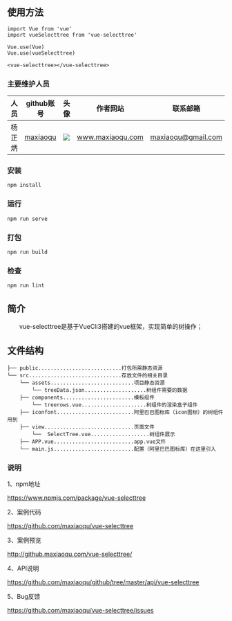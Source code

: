 ## 使用方法
```
import Vue from 'vue'
import vueSelecttree from 'vue-selecttree'

Vue.use(Vue)
Vue.use(vueSelecttree)

<vue-selecttree></vue-selecttree>
```

### 主要维护人员
|人员|github账号|头像|作者网站|联系邮箱|
|---|---|---|---|---|
|杨正炳|[maxiaoqu](https://github.com/maxiaoqu) |  ![](https://avatars1.githubusercontent.com/u/25891598?s=60&v=4)|www.maxiaoqu.com|maxiaoqu@gmail.com

### 安装
```
npm install
```

### 运行
```
npm run serve
```

### 打包
```
npm run build
```

### 检查
```
npm run lint
```

## 简介
&emsp;&emsp;vue-selecttree是基于VueCli3搭建的vue框架，实现简单的树操作；

## 文件结构
```shell
├── public...........................打包所需静态资源
└── src..............................存放文件的相关目录
    └── assets...........................项目静态资源
        └── treeData.json....................树组件需要的数据
    ├── components.......................模板组件
        └── treerows.vue.....................树组件的渲染盒子组件
    ├── iconfont.........................阿里巴巴图标库（icon图标）的树组件用到
    ├── view.............................页面文件
        └──  SelectTree.vue...................树组件展示
    ├── APP.vue..........................app.vue文件
    └── main.js..........................配置（阿里巴巴图标库）在这里引入
```

### 说明
1、npm地址

https://www.npmjs.com/package/vue-selecttree

2、案例代码

https://github.com/maxiaoqu/vue-selecttree

3、案例预览

http://github.maxiaoqu.com/vue-selecttree/

4、API说明

https://github.com/maxiaoqu/github/tree/master/api/vue-selecttree

5、Bug反馈

https://github.com/maxiaoqu/vue-selecttree/issues
